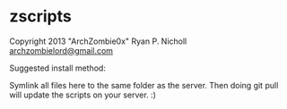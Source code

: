 zscripts
========

Copyright 2013 "ArchZombie0x" Ryan P. Nicholl <archzombielord@gmail.com>

Suggested install method:

 Symlink all files here to the same folder as the server.
 Then doing git pull will update the scripts on your server. :)

